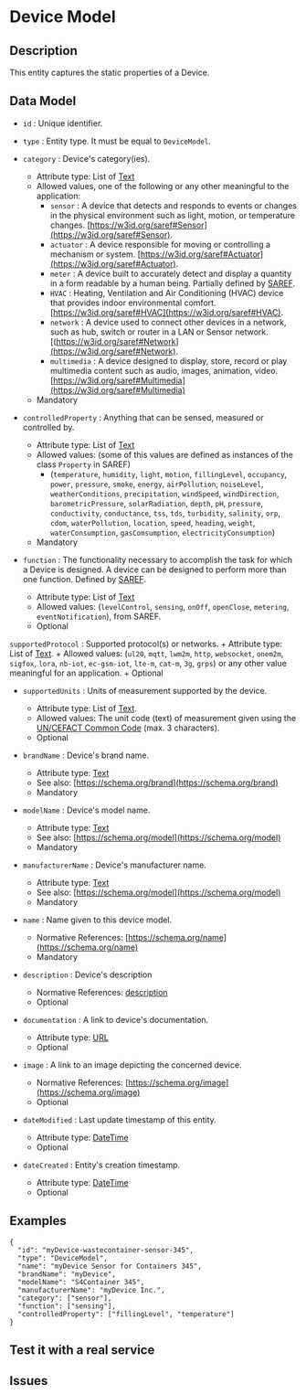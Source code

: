 # Device Model

## Description

This entity captures the static properties of a Device. 

## Data Model

+ `id` : Unique identifier. 

+ `type` : Entity type. It must be equal to `DeviceModel`.

+ `category` : Device's category(ies).
    + Attribute type: List of [Text](https://schema.org/Text)
    + Allowed values, one of the following or any other meaningful to the application:
        + `sensor` : A device that detects and responds to events or changes in the physical environment such as light, motion, or temperature changes. 
           [https://w3id.org/saref#Sensor](https://w3id.org/saref#Sensor).
        + `actuator` : A device responsible for moving or controlling a mechanism or system.
           [https://w3id.org/saref#Actuator](https://w3id.org/saref#Actuator).
        + `meter` : A device built to accurately detect and display a quantity in a form readable by a human being.
           Partially defined by [SAREF](https://w3id.org/saref#Meter).
        + `HVAC` : Heating, Ventilation and Air Conditioning (HVAC) device that provides indoor environmental comfort.
           [https://w3id.org/saref#HVAC](https://w3id.org/saref#HVAC).
        + `network` : A device used to connect other devices in a network, such as hub, switch or router in a LAN or Sensor network.
           [(https://w3id.org/saref#Network](https://w3id.org/saref#Network).
        + `multimedia` : A device designed to display, store, record or play multimedia content such as audio, images, animation, video.
           [https://w3id.org/saref#Multimedia](https://w3id.org/saref#Multimedia)
    + Mandatory

+ `controlledProperty` : Anything that can be sensed, measured or controlled by.
    + Attribute type: List of [Text](https://schema.org/Text)
    + Allowed values: (some of this values are defined as instances of the class `Property` in SAREF)
        + (`temperature`, `humidity`, `light`, `motion`, `fillingLevel`, `occupancy`, `power`, `pressure`, `smoke`, `energy`, `airPollution`, `noiseLevel`,
        `weatherConditions`, `precipitation`, `windSpeed`, `windDirection`, `barometricPressure`, `solarRadiation`, `depth`, `pH`, `pressure`, `conductivity`,
        `conductance`, `tss`, `tds`, `turbidity`, `salinity`, `orp`, `cdom`, `waterPollution`, `location`, `speed`, `heading`, `weight`, `waterConsumption`,
        `gasComsumption`, `electricityConsumption`)
    + Mandatory
        
+ `function` :  The functionality necessary to accomplish the task for which a Device is designed. A device can be designed to perform more than one function.
    Defined by [SAREF](https://w3id.org/saref#Function).
    + Attribute type: List of [Text](https://schema.org/Text)
    + Allowed values: (`levelControl`, `sensing`, `onOff`, `openClose`, `metering`, `eventNotification`), from SAREF.
    + Optional
    
 `supportedProtocol` : Supported protocol(s) or networks.
    + Attribute type: List of [Text](https://schema.org/Text).
    + Allowed values: (`ul20`, `mqtt`, `lwm2m`, `http`, `websocket`, `onem2m`, `sigfox`, `lora`,
    `nb-iot`, `ec-gsm-iot`, `lte-m`, `cat-m`, `3g`, `grps`)  or any other value meaningful for an application. 
    + Optional
    
+ `supportedUnits` : Units of measurement supported by the device.
    + Attribute type: List of [Text](https://schema.org/Text).
    + Allowed values: The unit code (text) of measurement given using the
        [UN/CEFACT Common Code](http://wiki.goodrelations-vocabulary.org/Documentation/UN/CEFACT_Common_Codes) (max. 3 characters).
    + Optional

+ `brandName` : Device's brand name.
    + Attribute type: [Text](https://schema.org/Text)
    + See also: [https://schema.org/brand](https://schema.org/brand)
    + Mandatory

+ `modelName` : Device's model name.
    + Attribute type: [Text](https://schema.org/Text)
    + See also: [https://schema.org/model](https://schema.org/model)
    + Mandatory

+ `manufacturerName` : Device's manufacturer name.
    + Attribute type: [Text](https://schema.org/Text)
    + See also: [https://schema.org/model](https://schema.org/model)
    + Mandatory

+ `name` : Name given to this device model.
    + Normative References: [https://schema.org/name](https://schema.org/name)
    + Mandatory
    
+ `description` : Device's description
    + Normative References: [description](https://schema.org/description)
    + Optional

+ `documentation` : A link to device's documentation.
    + Attribute type: [URL](https://schema.org/URL)
    + Optional

+ `image` : A link to an image depicting the concerned device.
    + Normative References: [https://schema.org/image](https://schema.org/image)
    + Optional

+ `dateModified` : Last update timestamp of this entity.
    + Attribute type: [DateTime](https://schema.org/DateTime)
    + Optional

+ `dateCreated` : Entity's creation timestamp.
    + Attribute type: [DateTime](https://schema.org/DateTime)
    + Optional    

## Examples

    {
      "id": "myDevice-wastecontainer-sensor-345",
      "type": "DeviceModel",
      "name": "myDevice Sensor for Containers 345",
      "brandName": "myDevice",
      "modelName": "S4Container 345",
      "manufacturerName": "myDevice Inc.",
      "category": ["sensor"],
      "function": ["sensing"],
      "controlledProperty": ["fillingLevel", "temperature"]
    }

## Test it with a real service

## Issues
